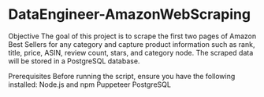 # DataEngineer-AmazonWebScraping
Objective
The goal of this project is to scrape the first two pages of Amazon Best Sellers for any category and capture product information such as rank, title, price, ASIN, review count, stars, and category node. The scraped data will be stored in a PostgreSQL database.

Prerequisites
Before running the script, ensure you have the following installed:
Node.js and npm
Puppeteer
PostgreSQL

